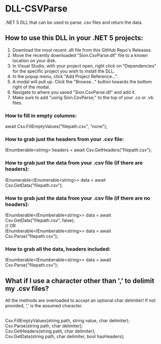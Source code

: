# DLL-CSVParse
.NET 5 DLL that can be used to parse .csv files and return the data.

## How to use this DLL in your .NET 5 projects:
1. Download the most recent .dll file from this GitHub Repo's Releases.
2. Move the recently downloaded "Sion.CsvParse.dll" file to a known location on your disk.
3. In Visual Studio, with your project open, right click on "Dependencies" for the specific project you wish to install the DLL.
4. In the popup menu, click "Add Project Reference...".
5. A modal will pull up. Click the "Browse..." button towards the bottom right of the modal.
6. Navigate to where you saved "Sion.CsvParse.dll" and add it.
7. Make sure to add "using Sion.CsvParse;" to the top of your .cs or .vb files.

### How to fill in empty columns:
await Csv.FillEmptyValues("filepath.csv", "none");

### How to grab just the headers from your .csv file:
IEnumberable\<string\> headers = await Csv.GetHeaders("filepath.csv");

### How to grab just the data from your .csv file (if there are headers):
IEnumerable\<IEnumerable\<string\>\> data = await Csv.GetData("filepath.csv");

### How to grab just the data from your .csv file (if there are no headers):
IEnumberable\<IEnumberable\<string\>\> data = await Csv.GetData("filepath.csv", false);
<br/>// OR<br/>
IEnumberable\<IEnumberable\<string\>\> data = await Csv.Parse("filepath.csv");

### How to grab all the data, headers included:
IEnumberable\<IEnumberable\<string\>\> data = await Csv.Parse("filepath.csv");

## What if I use a character other than ',' to delimit my .csv files?
All the methods are overloaded to accept an optional char delimiter! If not provided, ',' is the assumed character.

<br/>Csv.FillEmptyValues(string path, string value, char delimiter);<br/>
Csv.Parse(string path, char delimiter);<br/>
Csv.GetHeaders(string path, char delimiter);<br/>
Csv.GetData(string path, char delimiter, bool hasHeaders);
